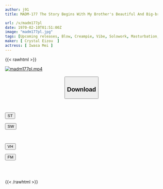 ```yaml
---
author: j91
title: MADM-177 The Story Begins With My Brother's Beautiful And Big-breasted Wife... I Came To Tokyo From The Countryside To Take The Entrance Exam, But I Was Taken Care Of By My Brother's House, But I Was Seduced By My Sister-in-law's Big Breasts And Lost My Virginity... For A Week, While My Brother Was Away, I Did Something... Hikari Hime Was Made To Cum Many Times

url: /v/madm177pl
date: 1970-02-10T01:51:00Z
image: "madm177pl.jpg"
tags: [Upcoming releases, Blow, Creampie, Vibe, Solowork, Masturbation, Older Sister, Cunnilingus, Married Woman, Titty Fuck, Cowgirl, Facials, Slut, Facesitting, Virgin Man, Back	]
maker: [ Crystal Eizou  ]
actress: [ Iwasa Mei ]
---
```



{{< rawhtml >}}

<div class="video" data-videoid="pending_link_2.html">
    <a href="javascript:;">
        <img src="/v/madm177pl/madm177pl.jpg" width="WIDTH" height="HEIGHT" alt="madm177pl.mp4" loading="lazy">
    </a>
</div>

<script type="text/javascript" src="https://j91.asia/asset/on-demand-pend.js"></script>

<br>
  <link rel="stylesheet" href="https://j91.asia/asset/bs5.css">
  
  <center>
  <button class="btn btn-primary" type="button" data-bs-toggle="collapse" data-bs-target=".multi-collapse" aria-expanded="false" aria-controls="multiCollapseExample1 multiCollapseExample2"><h2>Download</h2></button></center>
</p>
<div class="row">
  <div class="col">
    <div class="collapse multi-collapse" id="multiCollapseExample1">
      <div class="card card-body">
	      	      <br>
<div class="buttons">  
<p><a href="https://j91.asia/pending_link_2.html" target="_blank"><button class="btn-hover color-3"><i class="fa fa-download"></i> ST</button></a></p>
<p><a href="https://j91.asia/pending_link_2.html" target="_blank"><button class="btn-hover color-2"><i class="fa fa-download"></i> SW</button></a></p></div>
    </div>
  </div>
</div>
  <div class="col">
    <div class="collapse multi-collapse" id="multiCollapseExample2">
      <div class="card card-body">
	      <br>
<div class="buttons">
<p><a href="https://j91.asia/pending_link_2.html" target="_blank"><button class="btn-hover color-9"><i class="fa fa-download"></i> VH</button></a></p>
<p><a href="https://j91.asia/pending_link_2.html"><button class="btn-hover color-8"><i class="fa fa-download"></i> FM</button></a></p></div>
<br><br>
      </div>
    </div>
  </div>
</div>

{{< /rawhtml >}}